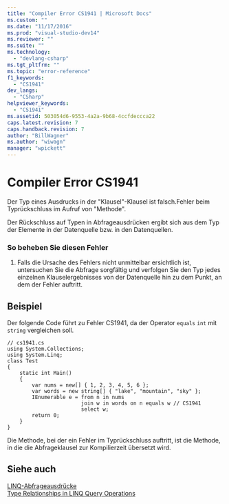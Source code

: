 ```yaml
---
title: "Compiler Error CS1941 | Microsoft Docs"
ms.custom: ""
ms.date: "11/17/2016"
ms.prod: "visual-studio-dev14"
ms.reviewer: ""
ms.suite: ""
ms.technology: 
  - "devlang-csharp"
ms.tgt_pltfrm: ""
ms.topic: "error-reference"
f1_keywords: 
  - "CS1941"
dev_langs: 
  - "CSharp"
helpviewer_keywords: 
  - "CS1941"
ms.assetid: 503054d6-9553-4a2a-9b68-4ccfdeccca22
caps.latest.revision: 7
caps.handback.revision: 7
author: "BillWagner"
ms.author: "wiwagn"
manager: "wpickett"
---
```

# Compiler Error CS1941
Der Typ eines Ausdrucks in der "Klausel"\-Klausel ist falsch.Fehler beim Typrückschluss im Aufruf von "Methode".  
  
 Der Rückschluss auf Typen in Abfrageausdrücken ergibt sich aus dem Typ der Elemente in der Datenquelle bzw. in den Datenquellen.  
  
### So beheben Sie diesen Fehler  
  
1.  Falls die Ursache des Fehlers nicht unmittelbar ersichtlich ist, untersuchen Sie die Abfrage sorgfältig und verfolgen Sie den Typ jedes einzelnen Klauselergebnisses von der Datenquelle hin zu dem Punkt, an dem der Fehler auftritt.  
  
## Beispiel  
 Der folgende Code führt zu Fehler CS1941, da der Operator `equals` `int` mit `string` vergleichen soll.  
  
```  
// cs1941.cs  
using System.Collections;  
using System.Linq;  
class Test  
{  
    static int Main()  
    {  
        var nums = new[] { 1, 2, 3, 4, 5, 6 };  
        var words = new string[] { "lake", "mountain", "sky" };  
        IEnumerable e = from n in nums  
                        join w in words on n equals w // CS1941  
                        select w;  
        return 0;  
    }  
}  
```  
  
 Die Methode, bei der ein Fehler im Typrückschluss auftritt, ist die Methode, in die die Abfrageklausel zur Kompilierzeit übersetzt wird.  
  
## Siehe auch  
 [LINQ\-Abfrageausdrücke](../../../csharp/programming-guide/linq-query-expressions/index.md)   
 [Type Relationships in LINQ Query Operations](../../../csharp/programming-guide/concepts/linq/type-relationships-in-linq-query-operations.md)